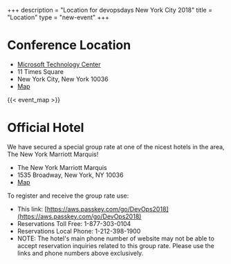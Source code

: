 +++
description = "Location for devopsdays New York City 2018"
title = "Location"
type = "new-event"
+++
<p></p>

<h1>Conference Location</h1>

* <a href="https://www.microsoft.com/en-us/mtc/locations/new-york.aspx">Microsoft Technology Center</a>
* 11 Times Square
* New York City, New York 10036
* <a href="https://goo.gl/maps/SSvcBvTc5wR2">Map</a>


{{< event_map >}}

<p></p>

<h1>Official Hotel</h1>

We have secured a special group rate at one of the nicest hotels in the area, The New York Marriott Marquis!

   * The New York Marriott Marquis
   * 1535 Broadway, New York, NY 10036
   * <a href="https://goo.gl/maps/mqYbQgAqsWz">Map</a>

To register and receive the group rate use:

* This link: [https://aws.passkey.com/go/DevOps2018](https://aws.passkey.com/go/DevOps2018)
* Reservations Toll Free: 1-877-303-0104
* Reservations Local Phone: 1-212-398-1900
* NOTE: The hotel's main phone number of website may not be able to accept reservation inquiries related to this group rate. Please use the links and phone numbers above exclusively.